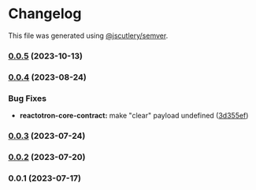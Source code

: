 # Changelog

This file was generated using [@jscutlery/semver](https://github.com/jscutlery/semver).

### [0.0.5](https://github.com/infinitered/reactotron/compare/reactotron-core-contract@0.0.4...reactotron-core-contract@0.0.5) (2023-10-13)

### [0.0.4](https://github.com/infinitered/reactotron/compare/reactotron-core-contract@0.0.3...reactotron-core-contract@0.0.4) (2023-08-24)


### Bug Fixes

* **reactotron-core-contract:** make "clear" payload undefined ([3d355ef](https://github.com/infinitered/reactotron/commit/3d355efcbc9f55dbaeb6ccfba6821a60a1153c19))

### [0.0.3](https://github.com/infinitered/reactotron/compare/reactotron-core-contract@0.0.2...reactotron-core-contract@0.0.3) (2023-07-24)

### [0.0.2](https://github.com/infinitered/reactotron/compare/reactotron-core-contract@0.0.1...reactotron-core-contract@0.0.2) (2023-07-20)

### 0.0.1 (2023-07-17)
